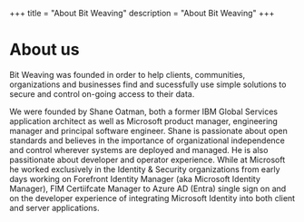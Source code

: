 +++
title = "About Bit Weaving" 
description = "About Bit Weaving"
+++

# About us

Bit Weaving was founded in order to help clients, communities, organizations and businesses find and sucessfully use simple solutions to secure and control on-going access to their data.

We were founded by Shane Oatman, both a former IBM Global Services application architect as well as Microsoft product manager, engineering manager and principal software engineer.  Shane is passionate about open standards and believes in the importance of organizational independence and control wherever systems are deployed and managed.  He is also passitionate about developer and operator experience.  While at Microsoft he worked exclusively in the Identity & Security organizations from early days working on Forefront Identity Manager (aka Microsoft Identity Manager), FIM Certiifcate Manager to Azure AD (Entra) single sign on and on the developer experience of integrating Microsoft Identity into both client and server applications.

